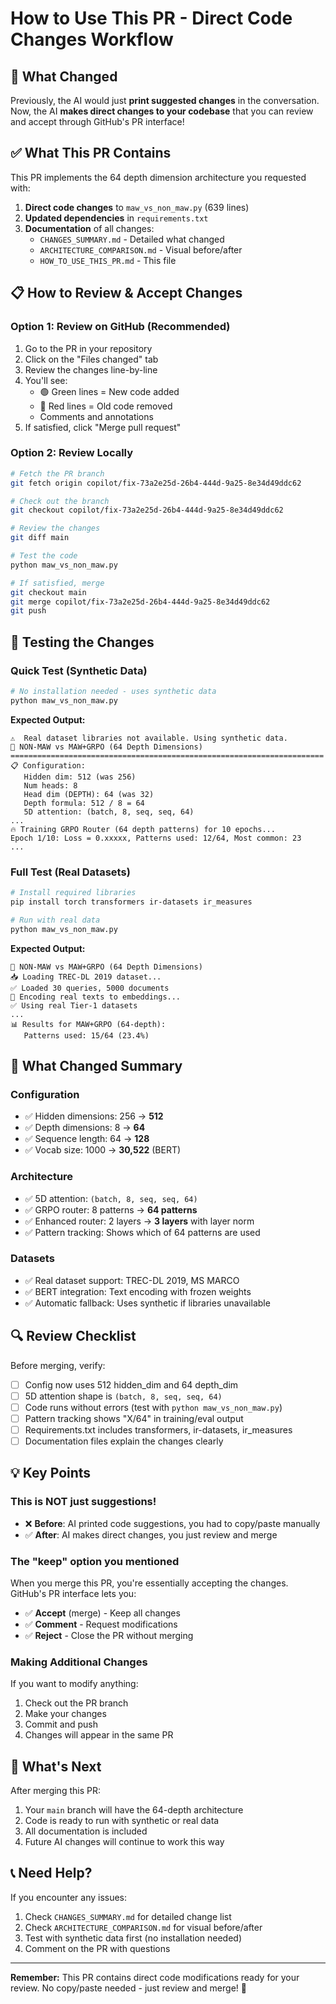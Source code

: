 # How to Use This PR - Direct Code Changes Workflow

## 🎯 What Changed

Previously, the AI would just **print suggested changes** in the conversation. Now, the AI **makes direct changes to your codebase** that you can review and accept through GitHub's PR interface!

## ✅ What This PR Contains

This PR implements the 64 depth dimension architecture you requested with:

1. **Direct code changes** to `maw_vs_non_maw.py` (639 lines)
2. **Updated dependencies** in `requirements.txt`
3. **Documentation** of all changes:
   - `CHANGES_SUMMARY.md` - Detailed what changed
   - `ARCHITECTURE_COMPARISON.md` - Visual before/after
   - `HOW_TO_USE_THIS_PR.md` - This file

## 📋 How to Review & Accept Changes

### Option 1: Review on GitHub (Recommended)
1. Go to the PR in your repository
2. Click on the "Files changed" tab
3. Review the changes line-by-line
4. You'll see:
   - 🟢 Green lines = New code added
   - 🔴 Red lines = Old code removed
   - Comments and annotations
5. If satisfied, click "Merge pull request"

### Option 2: Review Locally
```bash
# Fetch the PR branch
git fetch origin copilot/fix-73a2e25d-26b4-444d-9a25-8e34d49ddc62

# Check out the branch
git checkout copilot/fix-73a2e25d-26b4-444d-9a25-8e34d49ddc62

# Review the changes
git diff main

# Test the code
python maw_vs_non_maw.py

# If satisfied, merge
git checkout main
git merge copilot/fix-73a2e25d-26b4-444d-9a25-8e34d49ddc62
git push
```

## 🚀 Testing the Changes

### Quick Test (Synthetic Data)
```bash
# No installation needed - uses synthetic data
python maw_vs_non_maw.py
```

**Expected Output:**
```
⚠️  Real dataset libraries not available. Using synthetic data.
🚀 NON-MAW vs MAW+GRPO (64 Depth Dimensions)
======================================================================
📋 Configuration:
   Hidden dim: 512 (was 256)
   Num heads: 8
   Head dim (DEPTH): 64 (was 32)
   Depth formula: 512 / 8 = 64
   5D attention: (batch, 8, seq, seq, 64)
...
🔥 Training GRPO Router (64 depth patterns) for 10 epochs...
Epoch 1/10: Loss = 0.xxxxx, Patterns used: 12/64, Most common: 23
...
```

### Full Test (Real Datasets)
```bash
# Install required libraries
pip install torch transformers ir-datasets ir_measures

# Run with real data
python maw_vs_non_maw.py
```

**Expected Output:**
```
🚀 NON-MAW vs MAW+GRPO (64 Depth Dimensions)
📥 Loading TREC-DL 2019 dataset...
✅ Loaded 30 queries, 5000 documents
🔄 Encoding real texts to embeddings...
✅ Using real Tier-1 datasets
...
📊 Results for MAW+GRPO (64-depth):
   Patterns used: 15/64 (23.4%)
```

## 📝 What Changed Summary

### Configuration
- ✅ Hidden dimensions: 256 → **512**
- ✅ Depth dimensions: 8 → **64**
- ✅ Sequence length: 64 → **128**
- ✅ Vocab size: 1000 → **30,522** (BERT)

### Architecture
- ✅ 5D attention: `(batch, 8, seq, seq, 64)`
- ✅ GRPO router: 8 patterns → **64 patterns**
- ✅ Enhanced router: 2 layers → **3 layers** with layer norm
- ✅ Pattern tracking: Shows which of 64 patterns are used

### Datasets
- ✅ Real dataset support: TREC-DL 2019, MS MARCO
- ✅ BERT integration: Text encoding with frozen weights
- ✅ Automatic fallback: Uses synthetic if libraries unavailable

## 🔍 Review Checklist

Before merging, verify:
- [ ] Config now uses 512 hidden_dim and 64 depth_dim
- [ ] 5D attention shape is `(batch, 8, seq, seq, 64)`
- [ ] Code runs without errors (test with `python maw_vs_non_maw.py`)
- [ ] Pattern tracking shows "X/64" in training/eval output
- [ ] Requirements.txt includes transformers, ir-datasets, ir_measures
- [ ] Documentation files explain the changes clearly

## 💡 Key Points

### This is NOT just suggestions!
- ❌ **Before**: AI printed code suggestions, you had to copy/paste manually
- ✅ **After**: AI makes direct changes, you just review and merge

### The "keep" option you mentioned
When you merge this PR, you're essentially accepting the changes. GitHub's PR interface lets you:
- ✅ **Accept** (merge) - Keep all changes
- ✅ **Comment** - Request modifications
- ✅ **Reject** - Close the PR without merging

### Making Additional Changes
If you want to modify anything:
1. Check out the PR branch
2. Make your changes
3. Commit and push
4. Changes will appear in the same PR

## 🎉 What's Next

After merging this PR:
1. Your `main` branch will have the 64-depth architecture
2. Code is ready to run with synthetic or real data
3. All documentation is included
4. Future AI changes will continue to work this way

## 📞 Need Help?

If you encounter any issues:
1. Check `CHANGES_SUMMARY.md` for detailed change list
2. Check `ARCHITECTURE_COMPARISON.md` for visual before/after
3. Test with synthetic data first (no installation needed)
4. Comment on the PR with questions

---

**Remember:** This PR contains direct code modifications ready for your review. No copy/paste needed - just review and merge! 🚀
